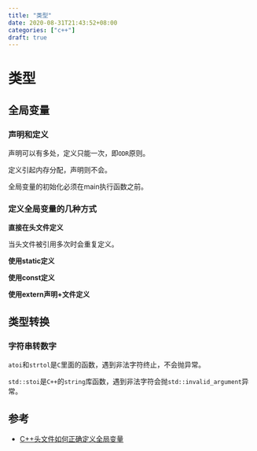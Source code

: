 ```yaml
---
title: "类型"
date: 2020-08-31T21:43:52+08:00
categories: ["c++"]
draft: true
---
```


# 类型

## 全局变量

### 声明和定义

声明可以有多处，定义只能一次，即`ODR`原则。

定义引起内存分配，声明则不会。

全局变量的初始化必须在main执行函数之前。

### 定义全局变量的几种方式

**直接在头文件定义**

当头文件被引用多次时会重复定义。

**使用static定义**

**使用const定义**

**使用extern声明+文件定义**

## 类型转换

### 字符串转数字

`atoi`和`strtol`是`C`里面的函数，遇到非法字符终止，不会抛异常。

`std::stoi`是`C++`的`string`库函数，遇到非法字符会抛`std::invalid_argument`异常。

## 参考

- [C++头文件如何正确定义全局变量](https://norcy.github.io/wiki/C++/C++头文件如何正确定义全局变量)

